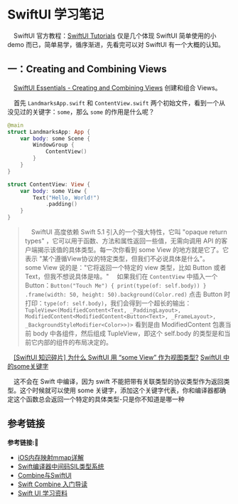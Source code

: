 # SwiftUI 学习笔记

&emsp;SwiftUI 官方教程：[SwiftUI Tutorials](https://developer.apple.com/tutorials/swiftui) 仅是几个体现 SwiftUI 简单使用的小 demo 而已，简单易学，循序渐进，先看完可以对 SwiftUI 有一个大概的认知。

## 一：Creating and Combining Views

&emsp;[SwiftUI Essentials - Creating and Combining Views](https://developer.apple.com/tutorials/swiftui/creating-and-combining-views) 创建和组合 Views。

&emsp;首先 `LandmarksApp.swift` 和 `ContentView.swift` 两个初始文件，看到一个从没见过的关键字：`some`，那么 `some` 的作用是什么呢？

```swift
@main
struct LandmarksApp: App {
    var body: some Scene {
        WindowGroup {
            ContentView()
        }
    }
}

struct ContentView: View {
    var body: some View {
        Text("Hello, World!")
            .padding()
    }
}
```

> &emsp;SwiftUI 高度依赖 Swift 5.1 引入的一个强大特性，它叫 "opaque return types" ，它可以用于函数、方法和属性返回一些值，无需向调用 API 的客户端揭示该值的具体类型。每一次你看到 some View 的地方就是它了。它表示 "某个遵循View协议的特定类型，但我们不必说具体是什么"。
> &emsp;some View 说的是："它将返回一个特定的 view 类型，比如 Button 或者 Text，但我不想说具体是啥。"
> &emsp;如果我们在 `ContentView` 中插入一个 Button：`Button("Touch Me") { print(type(of: self.body)) } .frame(width: 50, height: 50).background(Color.red)` 点击 Button 时打印：`type(of: self.body)`，我们会得到一个超长的输出：
> &emsp;`TupleView<(ModifiedContent<Text, _PaddingLayout>, ModifiedContent<ModifiedContent<Button<Text>, _FrameLayout>, _BackgroundStyleModifier<Color>>)>` 看到是由 ModifiedContent 包裹当前 body 中各组件，然后组成 TupleView，即这个 self.body 的类型是和当前它内部的组件的布局决定的。

&emsp;[[SwiftUI 知识碎片] 为什么 SwiftUI 用 “some View” 作为视图类型?](https://zhuanlan.zhihu.com/p/105213050)
[SwiftUI 中的some关键字](https://www.jianshu.com/p/6eef60ab14bc)

&emsp;这不会在 Swift 中编译，因为 swift 不能把带有关联类型的协议类型作为返回类型。这个时候就可以使用 some 关键字，添加这个关键字代表，你和编译器都确定这个函数总会返回一个特定的具体类型-只是你不知道是哪一种
















## 参考链接
**参考链接:🔗**
+ [iOS内存映射mmap详解](https://www.jianshu.com/p/13f254cf58a7)
+ [Swift编译器中间码SIL类型系统](https://www.jianshu.com/p/fb6923e3a7be)
+ [Combine与SwiftUI](https://www.jianshu.com/p/9a8603ca77a1)
+ [Swift Combine 入门导读](https://icodesign.me/posts/swift-combine/)
+ [Swift UI 学习资料](https://juejin.cn/post/6844903912928083975)
